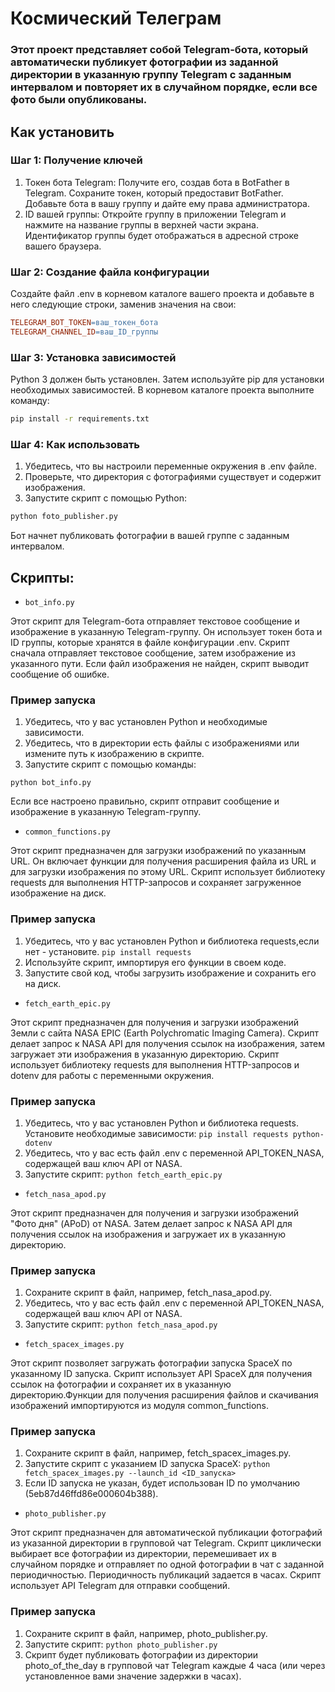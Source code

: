 # Космический Телеграм

### Этот проект представляет собой Telegram-бота, который автоматически публикует фотографии из заданной директории в указанную группу Telegram с заданным интервалом и повторяет их в случайном порядке, если все фото были опубликованы.

## Как установить

### Шаг 1: Получение ключей

1. Токен бота Telegram: Получите его, создав бота в BotFather в Telegram. Сохраните токен, который предоставит BotFather. Добавьте бота в вашу группу и дайте ему права администратора.
2. ID вашей группы:  Откройте группу в приложении Telegram и нажмите на название группы в верхней части экрана. Идентификатор группы будет отображаться в адресной строке вашего браузера.

### Шаг 2: Создание файла конфигурации

Создайте файл .env в корневом каталоге вашего проекта и добавьте в него следующие строки, заменив значения на свои:

```makefile
TELEGRAM_BOT_TOKEN=ваш_токен_бота
TELEGRAM_CHANNEL_ID=ваш_ID_группы
```

### Шаг 3: Установка зависимостей

Python 3 должен быть установлен. Затем используйте pip для установки необходимых зависимостей. В корневом каталоге проекта выполните команду:

```bash
pip install -r requirements.txt
```

### Шаг 4: Как использовать

1. Убедитесь, что вы настроили переменные окружения в .env файле.
2. Проверьте, что директория с фотографиями существует и содержит изображения.
3. Запустите скрипт с помощью Python:
```bash
python foto_publisher.py
```

Бот начнет публиковать фотографии в вашей группе с заданным интервалом.

## Скрипты:

* ```bot_info.py```

Этот скрипт для Telegram-бота отправляет текстовое сообщение и изображение в указанную Telegram-группу. Он использует токен бота и ID группы, которые хранятся в файле конфигурации .env. Скрипт сначала отправляет текстовое сообщение, затем изображение из указанного пути. Если файл изображения не найден, скрипт выводит сообщение об ошибке.

### Пример запуска

1. Убедитесь, что у вас установлен Python и необходимые зависимости.
2. Убедитесь, что в директории есть файлы с изображениями или измените путь к изображению в скрипте.
3. Запустите скрипт с помощью команды:
```
python bot_info.py
```
Если все настроено правильно, скрипт отправит сообщение и изображение в указанную Telegram-группу.


* ```common_functions.py```

Этот скрипт предназначен для загрузки изображений по указанным URL. Он включает функции для получения расширения файла из URL и для загрузки изображения по этому URL. Скрипт использует библиотеку requests для выполнения HTTP-запросов и сохраняет загруженное изображение на диск.

### Пример запуска

1. Убедитесь, что у вас установлен Python и библиотека requests,если нет - установите. ```pip install requests```
2. Используйте скрипт, импортируя его функции в своем коде.
3. Запустите свой код, чтобы загрузить изображение и сохранить его на диск.


* ```fetch_earth_epic.py```

Этот скрипт предназначен для получения и загрузки изображений Земли с сайта NASA EPIC (Earth Polychromatic Imaging Camera). Скрипт делает запрос к NASA API для получения ссылок на изображения, затем загружает эти изображения в указанную директорию. Скрипт использует библиотеку requests для выполнения HTTP-запросов и dotenv для работы с переменными окружения.

### Пример запуска

1. Убедитесь, что у вас установлен Python и библиотека requests. Установите необходимые зависимости: ```pip install requests python-dotenv```
2. Убедитесь, что у вас есть файл .env с переменной API_TOKEN_NASA, содержащей ваш ключ API от NASA. 
3. Запустите скрипт: ```python fetch_earth_epic.py```


* ```fetch_nasa_apod.py```

Этот скрипт предназначен для получения и загрузки изображений "Фото дня" (APoD) от NASA. Затем делает запрос к NASA API для получения ссылок на изображения и загружает их в указанную директорию.

### Пример запуска

1. Сохраните скрипт в файл, например, fetch_nasa_apod.py.
2. Убедитесь, что у вас есть файл .env с переменной API_TOKEN_NASA, содержащей ваш ключ API от NASA. 
3. Запустите скрипт: ```python fetch_nasa_apod.py```


* ```fetch_spacex_images.py```

Этот скрипт позволяет загружать фотографии запуска SpaceX по указанному ID запуска. Скрипт использует API SpaceX для получения ссылок на фотографии и сохраняет их в указанную директорию.Функции для получения расширения файлов и скачивания изображений импортируются из модуля common_functions.

### Пример запуска

1. Сохраните скрипт в файл, например, fetch_spacex_images.py.
2. Запустите скрипт с указанием ID запуска SpaceX: ```python fetch_spacex_images.py --launch_id <ID_запуска>```
3. Если ID запуска не указан, будет использован ID по умолчанию (5eb87d46ffd86e000604b388).


* ```photo_publisher.py```

Этот скрипт предназначен для автоматической публикации фотографий из указанной директории в групповой чат Telegram. Скрипт циклически выбирает все фотографии из директории, перемешивает их в случайном порядке и отправляет по одной фотографии в чат с заданной периодичностью. Периодичность публикаций задается в часах. Скрипт использует API Telegram для отправки сообщений.

### Пример запуска

1. Сохраните скрипт в файл, например, photo_publisher.py.
2. Запустите скрипт: ```python photo_publisher.py```
3. Скрипт будет публиковать фотографии из директории photo_of_the_day в групповой чат Telegram каждые 4 часа (или через установленное вами значение задержки в часах).





